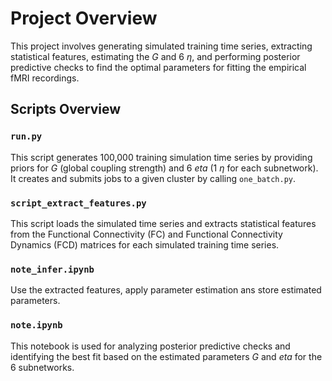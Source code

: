 # Project Overview

This project involves generating simulated training time series, extracting statistical features, 
estimating the $G$ and 6 $\eta$, and performing posterior predictive checks to find the optimal parameters for fitting the empirical fMRI recordings.

## Scripts Overview

### `run.py`
This script generates 100,000 training simulation time series by providing priors for $G$ (global coupling strength) and 6 $eta$ (1 $\eta$ for each subnetwork). It creates and submits jobs to a given cluster by calling `one_batch.py`.

### `script_extract_features.py`
This script loads the simulated time series and extracts statistical features from the Functional Connectivity (FC) and Functional Connectivity Dynamics (FCD) matrices for each simulated training time series.

### `note_infer.ipynb`
Use the extracted features, apply parameter estimation ans store estimated parameters.

### `note.ipynb`
This notebook is used for analyzing posterior predictive checks and identifying the best fit based on the estimated parameters $G$ and $eta$ for the 6 subnetworks.